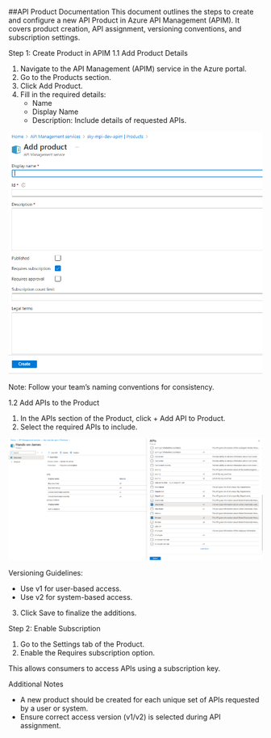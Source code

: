 ##API Product Documentation
This document outlines the steps to create and configure a new API Product in Azure API Management (APIM). It covers product creation, API assignment, versioning conventions, and subscription settings.

Step 1: Create Product in APIM
1.1 Add Product Details
1. Navigate to the API Management (APIM) service in the Azure portal.
2. Go to the Products section.
3. Click Add Product.
4. Fill in the required details:
   - Name
   - Display Name
   - Description: Include details of requested APIs.

![Product Creation Step](./product1.png)

Note: Follow your team’s naming conventions for consistency.

 1.2 Add APIs to the Product

1. In the APIs section of the Product, click + Add API to Product.
2. Select the required APIs to include.

![Product Configuration Step](./product2.png)

Versioning Guidelines:
- Use v1 for user-based access.
- Use v2 for system-based access.

3. Click Save to finalize the additions.

 Step 2: Enable Subscription

1. Go to the Settings tab of the Product.
2. Enable the Requires subscription option.

This allows consumers to access APIs using a subscription key.

Additional Notes

- A new product should be created for each unique set of APIs requested by a user or system.
- Ensure correct access version (v1/v2) is selected during API assignment.

